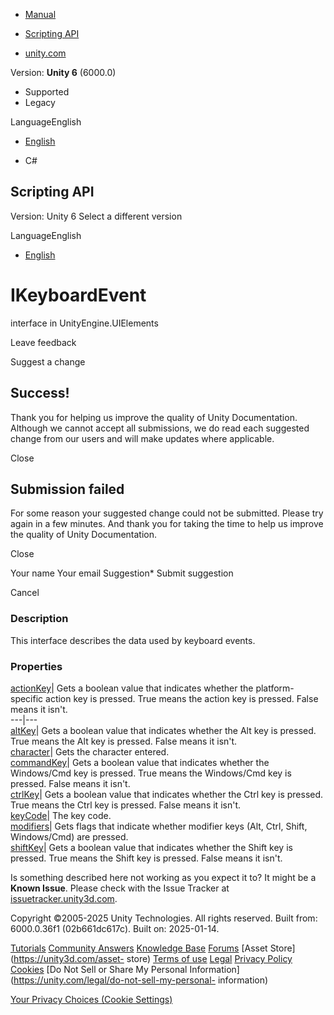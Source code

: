 [ ]()

  * [Manual](../Manual/index.html)
  * [Scripting API](../ScriptReference/index.html)

  * [unity.com](https://unity.com/)

Version: **Unity 6** (6000.0)

  * Supported
  * Legacy

LanguageEnglish

  * [English]()

  * C#

[ ](https://docs.unity3d.com)

## Scripting API

Version: Unity 6 Select a different version

LanguageEnglish

  * [English]()

# IKeyboardEvent

interface in UnityEngine.UIElements

Leave feedback

Suggest a change

## Success!

Thank you for helping us improve the quality of Unity Documentation. Although
we cannot accept all submissions, we do read each suggested change from our
users and will make updates where applicable.

Close

## Submission failed

For some reason your suggested change could not be submitted. Please <a>try
again</a> in a few minutes. And thank you for taking the time to help us
improve the quality of Unity Documentation.

Close

Your name Your email Suggestion* Submit suggestion

Cancel

[ ]()

### Description

This interface describes the data used by keyboard events.

### Properties

[actionKey](UIElements.IKeyboardEvent-actionKey.html)|  Gets a boolean value
that indicates whether the platform-specific action key is pressed. True means
the action key is pressed. False means it isn't.  
---|---  
[altKey](UIElements.IKeyboardEvent-altKey.html)|  Gets a boolean value that
indicates whether the Alt key is pressed. True means the Alt key is pressed.
False means it isn't.  
[character](UIElements.IKeyboardEvent-character.html)|  Gets the character
entered.  
[commandKey](UIElements.IKeyboardEvent-commandKey.html)|  Gets a boolean value
that indicates whether the Windows/Cmd key is pressed. True means the
Windows/Cmd key is pressed. False means it isn't.  
[ctrlKey](UIElements.IKeyboardEvent-ctrlKey.html)|  Gets a boolean value that
indicates whether the Ctrl key is pressed. True means the Ctrl key is pressed.
False means it isn't.  
[keyCode](UIElements.IKeyboardEvent-keyCode.html)|  The key code.  
[modifiers](UIElements.IKeyboardEvent-modifiers.html)|  Gets flags that
indicate whether modifier keys (Alt, Ctrl, Shift, Windows/Cmd) are pressed.  
[shiftKey](UIElements.IKeyboardEvent-shiftKey.html)|  Gets a boolean value
that indicates whether the Shift key is pressed. True means the Shift key is
pressed. False means it isn't.  
  
Is something described here not working as you expect it to? It might be a
**Known Issue**. Please check with the Issue Tracker at
[issuetracker.unity3d.com](https://issuetracker.unity3d.com).

Copyright ©2005-2025 Unity Technologies. All rights reserved. Built from:
6000.0.36f1 (02b661dc617c). Built on: 2025-01-14.

[Tutorials](https://unity3d.com/learn) [Community
Answers](https://answers.unity3d.com) [Knowledge
Base](https://support.unity3d.com/hc/en-us)
[Forums](https://forum.unity3d.com) [Asset Store](https://unity3d.com/asset-
store) [Terms of use](https://docs.unity3d.com/Manual/TermsOfUse.html)
[Legal](https://unity.com/legal) [Privacy
Policy](https://unity.com/legal/privacy-policy)
[Cookies](https://unity.com/legal/cookie-policy) [Do Not Sell or Share My
Personal Information](https://unity.com/legal/do-not-sell-my-personal-
information)

[Your Privacy Choices (Cookie Settings)](javascript:void\(0\);)


